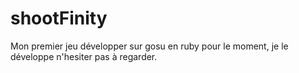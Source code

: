 # shootFinity
Mon premier jeu développer sur gosu en ruby pour le moment, je le développe n'hesiter pas à regarder.
